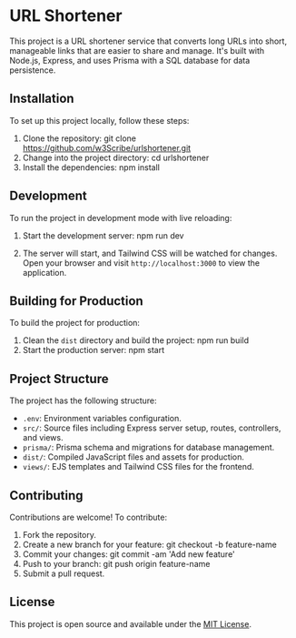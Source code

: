   # URL Shortener

  This project is a URL shortener service that converts long URLs into short, manageable links that are easier to share and manage. It's built with Node.js, Express, and uses Prisma with a SQL database for data persistence.

  ## Installation

  To set up this project locally, follow these steps:

  1. Clone the repository: git clone https://github.com/w3Scribe/urlshortener.git
  2. Change into the project directory: cd urlshortener
  3. Install the dependencies: npm install
  
  ## Development
  
  To run the project in development mode with live reloading:
  
  1. Start the development server: npm run dev
   
  2. The server will start, and Tailwind CSS will be watched for changes. Open your browser and visit `http://localhost:3000` to view the application.
  
  ## Building for Production
  
  To build the project for production:
  
  1. Clean the `dist` directory and build the project: npm run build
  2. Start the production server: npm start
  
  ## Project Structure
  
  The project has the following structure:
  
  - `.env`: Environment variables configuration.
  - `src/`: Source files including Express server setup, routes, controllers, and views.
  - `prisma/`: Prisma schema and migrations for database management.
  - `dist/`: Compiled JavaScript files and assets for production.
  - `views/`: EJS templates and Tailwind CSS files for the frontend.
  
  ## Contributing
  
  Contributions are welcome! To contribute:
  
  1. Fork the repository.
  2. Create a new branch for your feature: git checkout -b feature-name
  3. Commit your changes: git commit -am 'Add new feature'
  4. Push to your branch: git push origin feature-name
  5. Submit a pull request.
   
  ## License

  This project is open source and available under the [MIT License](LICENSE).